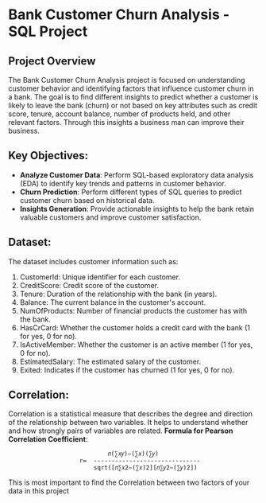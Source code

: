 # Bank Customer Churn Analysis - SQL Project

## Project Overview
The Bank Customer Churn Analysis project is focused on understanding customer behavior and identifying factors that influence customer churn in a bank. The goal is to find different insights to predict whether a customer is likely to leave the bank (churn) or not based on key attributes such as credit score, tenure, account balance, number of products held, and other relevant factors. Through this insights a business man can improve their business.

## Key Objectives:
* **Analyze Customer Data**: Perform SQL-based exploratory data analysis (EDA) to identify key trends and patterns in customer behavior.
* **Churn Prediction**: Perform different types of SQL queries to predict customer churn based on historical data.
* **Insights Generation**: Provide actionable insights to help the bank retain valuable customers and improve customer satisfaction.

## Dataset:
The dataset includes customer information such as:

1. CustomerId: Unique identifier for each customer.
2. CreditScore: Credit score of the customer.
3. Tenure: Duration of the relationship with the bank (in years).
4. Balance: The current balance in the customer's account.
5. NumOfProducts: Number of financial products the customer has with the bank.
6. HasCrCard: Whether the customer holds a credit card with the bank (1 for yes, 0 for no).
7. IsActiveMember: Whether the customer is an active member (1 for yes, 0 for no).
8. EstimatedSalary: The estimated salary of the customer.
9. Exited: Indicates if the customer has churned (1 for yes, 0 for no).

## Correlation:
Correlation is a statistical measure that describes the degree and direction of the relationship between two variables. It helps to understand whether and how strongly pairs of variables are related.
 **Formula for Pearson Correlation Coefficient**:
```
                            𝑛(∑𝑥𝑦)−(∑𝑥)(∑𝑦)
                    r=  ------------------------------
                        sqrt([𝑛∑𝑥2−(∑𝑥)2][𝑛∑𝑦2−(∑𝑦)2])
```
This is most important to find the Correlation between two factors of your data in this project

